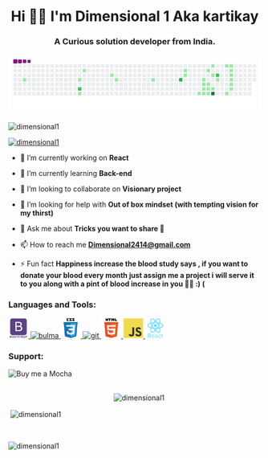 <h1 align="center">Hi 🙋‍♂️ I'm Dimensional 1 Aka kartikay</h1>
<h3 align="center">A Curious solution developer from India.</h3>


  ![snake gif](https://github.com/dimensional1/dimensional1/blob/output/github-contribution-grid-snake.gif)

<div>
<p align="left"> <img src="https://komarev.com/ghpvc/?username=dimensional1&label=Profile%20views&color=0e75b6&style=flat" alt="dimensional1" /> </p>
  <div/>

<div><p align="left"> <a href="https://github.com/ryo-ma/github-profile-trophy"><img src="https://github-profile-trophy.vercel.app/?username=dimensional1" alt="dimensional1" /></a> </p></div>

- 🔭 I’m currently working on **React**

- 🌱 I’m currently learning **Back-end**

- 👯 I’m looking to collaborate on **Visionary project**

- 🤝 I’m looking for help with **Out of box mindset (with tempting vision for my thirst)**

- 💬 Ask me about **Tricks you want to share 🔐**

- 📫 How to reach me **Dimensional2414@gmail.com**

- ⚡ Fun fact **Happiness increase the blood study says , if you want to donate your blood every month just assign me a project i will serve it to you along with a pint of blood increase in you 🎅🏻 :) (**


<h3 align="left">Languages and Tools:</h3>
<div><p align="left"> <a href="https://getbootstrap.com" target="_blank"> <img src="https://raw.githubusercontent.com/devicons/devicon/master/icons/bootstrap/bootstrap-plain-wordmark.svg" alt="bootstrap" width="40" height="40"/> </a> <a href="https://bulma.io/" target="_blank"> <img src="https://raw.githubusercontent.com/gilbarbara/logos/804dc257b59e144eaca5bc6ffd16949752c6f789/logos/bulma.svg" alt="bulma" width="40" height="40"/> </a> <a href="https://www.w3schools.com/css/" target="_blank"> <img src="https://raw.githubusercontent.com/devicons/devicon/master/icons/css3/css3-original-wordmark.svg" alt="css3" width="40" height="40"/> </a> <a href="https://git-scm.com/" target="_blank"> <img src="https://www.vectorlogo.zone/logos/git-scm/git-scm-icon.svg" alt="git" width="40" height="40"/> </a> <a href="https://www.w3.org/html/" target="_blank"> <img src="https://raw.githubusercontent.com/devicons/devicon/master/icons/html5/html5-original-wordmark.svg" alt="html5" width="40" height="40"/> </a> <a href="https://developer.mozilla.org/en-US/docs/Web/JavaScript" target="_blank"> <img src="https://raw.githubusercontent.com/devicons/devicon/master/icons/javascript/javascript-original.svg" alt="javascript" width="40" height="40"/> </a> <a href="https://reactjs.org/" target="_blank"> <img src="https://raw.githubusercontent.com/devicons/devicon/master/icons/react/react-original-wordmark.svg" alt="react" width="40" height="40"/> </a> </p></div>

<div><h3 align="left">Support:</h3>
<p><a href="https://www.buymeacoffee.com/Buy me a Mocha"> <img align="left" src="https://cdn.buymeacoffee.com/buttons/v2/default-yellow.png" height="50" width="210" alt="Buy me a Mocha" /></a></p><br><br></div>

<div><p><img align="left" src="https://github-readme-stats.vercel.app/api/top-langs?username=dimensional1&show_icons=true&locale=en&layout=compact" alt="dimensional1" /></p><div/><br>

<div><p>&nbsp;<img align="center" src="https://github-readme-stats.vercel.app/api?username=dimensional1&show_icons=true&locale=en" alt="dimensional1" /></p><div/><br>

<div><p><img align="center" src="https://github-readme-streak-stats.herokuapp.com/?user=dimensional1&" alt="dimensional1" /></p><div/>
  
  
 

